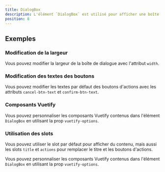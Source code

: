 ```yaml
---
title: DialogBox
description: L'élément `DialogBox` est utilisé pour afficher une boîte de dialogue avec des boutons d'actions.
position: 8
---
```


<doc-tabs light>

<doc-tab-item label="Utilisation">

## Exemples

### Modification de la largeur

Vous pouvez modifier la largeur de la boîte de dialogue avec l'attribut `width`.

<doc-example file="dialog-box/dialog-box-width"></doc-example>

### Modification des textes des boutons

Vous pouvez modifier les textes par défaut des boutons d'actions avec les attributs `cancel-btn-text` et `confirm-btn-text`.

<doc-example file="dialog-box/dialog-box-btn-text"></doc-example>

</doc-tab-item>

<doc-tab-item label="API">
<doc-api name="dialog-box"></doc-api>
</doc-tab-item>

<doc-tab-item label="Personnalisation">

### Composants Vuetify

Vous pouvez personnaliser les composants Vuetify contenus dans l'élément `DialogBox` en utilisant la prop `vuetify-options`.

<doc-example file="dialog-box/dialog-box-options"></doc-example>

### Utilisation des slots

Vous pouvez utiliser le slot par défaut pour afficher du contenu, mais aussi les slots `title` et `actions` pour remplacer le titre et les boutons d'actions.

<doc-alert type="info">

Vous pouvez personnaliser les composants Vuetify contenus dans l'élément `DialogBox` en utilisant la prop `vuetify-options`.

</doc-alert>

<doc-example file="dialog-box/dialog-box-slots"></doc-example>

</doc-tab-item>

</doc-tabs>

